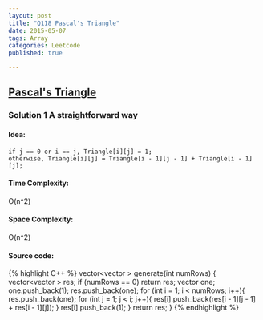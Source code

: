 ```yaml
---
layout: post
title: "Q118 Pascal's Triangle"
date: 2015-05-07
tags: Array
categories: Leetcode
published: true

---
```


## [Pascal's Triangle ](https://leetcode.com/problems/pascals-triangle/) 

### Solution 1 A straightforward way

#### Idea:

    if j == 0 or i == j, Triangle[i][j] = 1;
    otherwise, Triangle[i][j] = Triangle[i - 1][j - 1] + Triangle[i - 1][j];


#### Time Complexity:
O(n^2)

#### Space Complexity:
O(n^2)

#### Source code:
{% highlight C++ %}
    vector<vector<int> > generate(int numRows) {
        vector<vector<int> > res;
        if (numRows == 0)
            return res;
        vector<int> one;
        one.push_back(1);
        res.push_back(one);
        for (int i = 1; i < numRows; i++){
            res.push_back(one);
            for (int j = 1; j < i; j++){
                res[i].push_back(res[i - 1][j - 1] + res[i - 1][j]);
            }
            res[i].push_back(1);
        }
        return res;
    }
{% endhighlight %}
